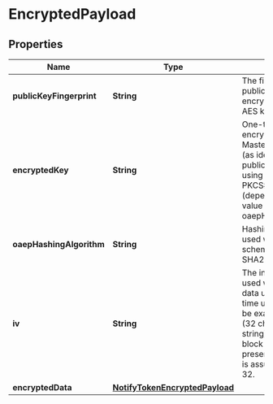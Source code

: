 

# EncryptedPayload


## Properties

Name | Type | Description | Notes
------------ | ------------- | ------------- | -------------
**publicKeyFingerprint** | **String** | The fingerprint of the public key used to encrypt the ephemeral AES key.  | 
**encryptedKey** | **String** | One-time use AES key encrypted by the MasterCard public key (as identified by publicKeyFingerprint) using the OAEP or PKCS#1 v1.5 scheme (depending on the value of oaepHashingAlgorithm.  | 
**oaepHashingAlgorithm** | **String** | Hashing algorithm used with the OAEP scheme. Must be either SHA256 or SHA512.  |  [optional]
**iv** | **String** | The initialization vector used when encrypting data using the one-time use AES key. Must be exactly 16 bytes (32 character hex string) to match the block size. If not present, an IV of zero is assumed. Length - 32.  |  [optional]
**encryptedData** | [**NotifyTokenEncryptedPayload**](NotifyTokenEncryptedPayload.md) |  | 



